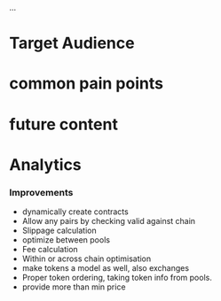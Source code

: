 ...

# Target Audience


# common pain points


# future content


# Analytics




### Improvements
- dynamically create contracts
- Allow any pairs by checking valid against chain
- Slippage calculation
- optimize between pools
- Fee calculation
- Within or across chain optimisation
- make tokens a model as well, also exchanges
- Proper token ordering, taking token info from pools.
- provide more than min price